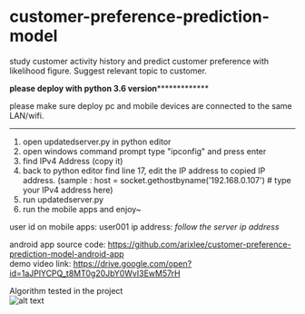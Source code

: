 # customer-preference-prediction-model
study customer activity history and predict customer preference with likelihood figure. Suggest relevant topic to customer.


************please deploy with python 3.6 version*************************

please make sure deploy pc and mobile devices are connected to the same LAN/wifi.

***********************************************************************************

1. open updatedserver.py in python editor
2. open windows command prompt type "ipconfig" and press enter
3. find IPv4 Address (copy it)
4. back to python editor find line 17, edit the IP address to copied IP address. (sample : host = socket.gethostbyname('192.168.0.107') # type your IPv4 address here)
5. run updatedserver.py
6. run the mobile apps and enjoy~



user id on mobile apps: user001
ip address: *follow the server ip address*




android app source code: https://github.com/arixlee/customer-preference-prediction-model-android-app
<br>demo video link: https://drive.google.com/open?id=1aJPlYCPQ_t8MT0g20JbY0WvI3EwM57rH


Algorithm tested in the project<br>
![alt text](https://drive.google.com/open?id=17TA8ps_NkPkHNDyakpb25LO-ojzA62eN)

